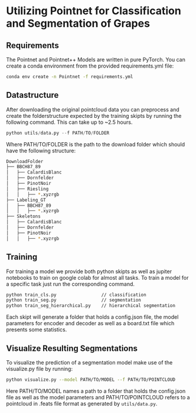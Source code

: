 
# Utilizing Pointnet for Classification and Segmentation of Grapes

## Requirements

The Pointnet and Pointnet++ Models are written in pure PyTorch. You can create a conda environment from the provided requirements.yml file:

```bash
conda env create -n Pointnet -f requirements.yml
```

## Datastructure

After downloading the original pointcloud data you can preprocess and create the folderstructure expected by the training skipts by running the following command. This can take up to ~2.5 hours.

```python
python utils/data.py --f PATH/TO/FOLDER
```

Where PATH/TO/FOLDER is the path to the download folder which should have the following structure:

```bash
DownloadFolder
├── BBCH87_89
│   ├── CalardisBlanc
│   ├── Dornfelder
│   ├── PinotNoir
│   ├── Riesling
│   │   ├── *.xyzrgb
├── Labeling_GT
│   ├── BBCH87_89
│   │   ├── *.xyzrgb
├── Skeletons
│   ├── CalardisBlanc
│   ├── Dornfelder
│   ├── PinotNoir
│   │   ├── *.xyzrgb
```

## Training

For training a model we provide both python skipts as well as jupiter notebooks to train on google colab for almost all tasks. To train a model for a specific task just run the corresponding command.

```bash
python train_cls.py                 // classification
python train_seg.py                 // segmentation
python train_seg_hierarchical.py    // hierarchical segmentation
```

Each skipt will generate a folder that holds a config.json file, the model parameters for encoder and decoder as well as a board.txt file which presents some statistics.

## Visualize Resulting Segmentations

To visualize the prediction of a segmentation model make use of the visualize.py file by running:

```bash
python visualize.py --model PATH/TO/MODEL --f PATH/TO/POINTCLOUD
```

Here PATH/TO/MODEL names a path to a folder that holds the config.json file as well as the model parameters and PATH/TO/POINTCLOUD refers to a pointcloud in .feats file format as generated by `utils/data.py`.
